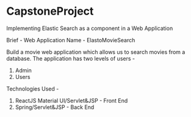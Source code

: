 # CapstoneProject
Implementing Elastic Search as a component in a Web Application

Brief -
Web Application Name - ElastoMovieSearch

Build a movie web application which allows us to search movies from a database. 
The application has two levels of users - 
  1. Admin
  2. Users

Technologies Used -
1. ReactJS Material UI/Servlet&JSP - Front End
2. Spring/Servlet&JSP - Back End
